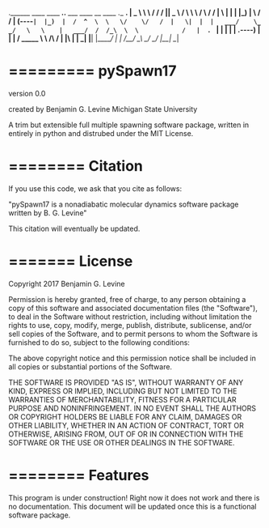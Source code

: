 .______   ____    ____  _______..______      ___   ____    __    ____ .__   __. 
|   _  \  \   \  /   / /       ||   _  \    /   \  \   \  /  \  /   / |  \ |  | 
|  |_)  |  \   \/   / |   (----`|  |_)  |  /  ^  \  \   \/    \/   /  |   \|  | 
|   ___/    \_    _/   \   \    |   ___/  /  /_\  \  \            /   |  . `  | 
|  |          |  | .----)   |   |  |     /  _____  \  \    /\    /    |  |\   | 
| _|          |__| |_______/    | _|    /__/     \__\  \__/  \__/     |__| \__| 


=========
pySpawn17
=========

version 0.0

created by
Benjamin G. Levine
Michigan State University

A trim but extensible full multiple spawning software package, written in entirely in python and distrubed under the MIT License.

========
Citation
========

If you use this code, we ask that you cite as follows:

"pySpawn17 is a nonadiabatic molecular dynamics software package written by B. G. Levine"

This citation will eventually be updated.

=======
License
=======

Copyright 2017 Benjamin G. Levine

Permission is hereby granted, free of charge, to any person obtaining a copy of this software and associated documentation files (the "Software"), to deal in the Software without restriction, including without limitation the rights to use, copy, modify, merge, publish, distribute, sublicense, and/or sell copies of the Software, and to permit persons to whom the Software is furnished to do so, subject to the following conditions:

The above copyright notice and this permission notice shall be included in all copies or substantial portions of the Software.

THE SOFTWARE IS PROVIDED "AS IS", WITHOUT WARRANTY OF ANY KIND, EXPRESS OR IMPLIED, INCLUDING BUT NOT LIMITED TO THE WARRANTIES OF MERCHANTABILITY, FITNESS FOR A PARTICULAR PURPOSE AND NONINFRINGEMENT. IN NO EVENT SHALL THE AUTHORS OR COPYRIGHT HOLDERS BE LIABLE FOR ANY CLAIM, DAMAGES OR OTHER LIABILITY, WHETHER IN AN ACTION OF CONTRACT, TORT OR OTHERWISE, ARISING FROM, OUT OF OR IN CONNECTION WITH THE SOFTWARE OR THE USE OR OTHER DEALINGS IN THE SOFTWARE.

========
Features
========

This program is under construction!  Right now it does not work and there is no documentation.  This document will be updated once this is a functional software package.  





